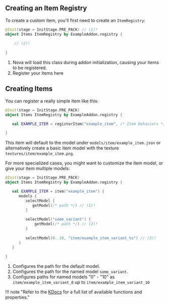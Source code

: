 ## Creating an Item Registry

To create a custom item, you'll first need to create an `ItemRegistry`:
```kotlin
@Init(stage = InitStage.PRE_PACK) // (1)! 
object Items ItemRegistry by ExampleAddon.registry {
    
    // (2)!
    
}
```

1. Nova will load this class during addon initialization, causing your items to be registered.
2. Register your items here

## Creating Items

You can register a really simple item like this:

```kotlin
@Init(stage = InitStage.PRE_PACK)
object Items ItemRegistry by ExampleAddon.registry {

   val EXAMPLE_ITEM = registerItem("example_item", /* Item Behaviors */)
   
}
```

This item will default to the model under `models/item/example_item.json` or alternatively create a basic item model
with the texture `textures/item/example_item.png`.

For more specialized cases, you might want to customize the item model, or give your item multiple models:

```kotlin
@Init(stage = InitStage.PRE_PACK)
object Items ItemRegistry by ExampleAddon.registry {

   val EXAMPLE_ITEM = item("example_item") {
      models {
         selectModel {
            getModel(/* path */) // (1)!
         }
         
         selectModel("some_variant") {
             getModel(/* path */) // (2)!
         }
         
         selectModel(0..10, "item/example_item_variant_%s") // (3)!
      }
   }
   
}
```

1. Configures the path for the default model.
2. Configures the path for the named model `some_variant`.
3. Configures paths for named models "0" - "10" as `item/example_item_variant_0` up to `item/example_item_variant_10`

!!! note "Refer to the [KDocs](https://nova.dokka.xenondevs.xyz/nova/xyz.xenondevs.nova.world.item/-nova-item-builder/index.html) for a full list of available functions and properties."